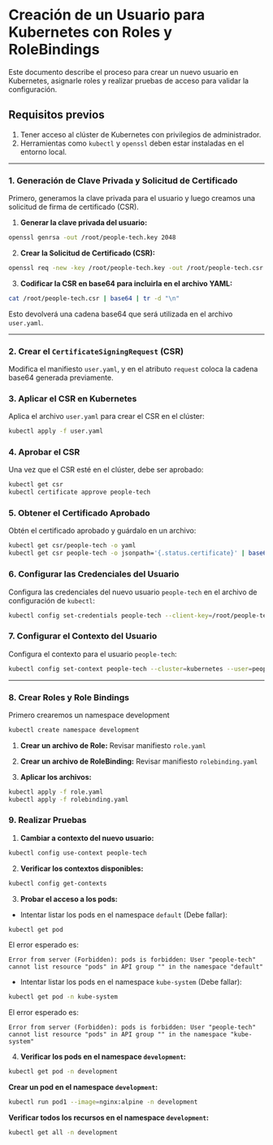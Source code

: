 # Creación de un Usuario para Kubernetes con Roles y RoleBindings

Este documento describe el proceso para crear un nuevo usuario en Kubernetes, asignarle roles y realizar pruebas de acceso para validar la configuración.

## Requisitos previos

1. Tener acceso al clúster de Kubernetes con privilegios de administrador.
2. Herramientas como `kubectl` y `openssl` deben estar instaladas en el entorno local.

---

### 1. Generación de Clave Privada y Solicitud de Certificado

Primero, generamos la clave privada para el usuario y luego creamos una solicitud de firma de certificado (CSR).

1. **Generar la clave privada del usuario:**

```bash
openssl genrsa -out /root/people-tech.key 2048
```

2. **Crear la Solicitud de Certificado (CSR):**

```bash
openssl req -new -key /root/people-tech.key -out /root/people-tech.csr -subj "/CN=people-tech"
```

3. **Codificar la CSR en base64 para incluirla en el archivo YAML:**

```bash
cat /root/people-tech.csr | base64 | tr -d "\n"
```

Esto devolverá una cadena base64 que será utilizada en el archivo `user.yaml`.

---

### 2. Crear el `CertificateSigningRequest` (CSR)

Modifica el manifiesto `user.yaml`, y en el atributo `request` coloca la cadena base64 generada previamente.


### 3. Aplicar el CSR en Kubernetes

Aplica el archivo `user.yaml` para crear el CSR en el clúster:

```bash
kubectl apply -f user.yaml
```

### 4. Aprobar el CSR

Una vez que el CSR esté en el clúster, debe ser aprobado:

```bash
kubectl get csr
kubectl certificate approve people-tech
```

### 5. Obtener el Certificado Aprobado

Obtén el certificado aprobado y guárdalo en un archivo:

```bash
kubectl get csr/people-tech -o yaml
kubectl get csr people-tech -o jsonpath='{.status.certificate}' | base64 -d > people-tech.crt
```

### 6. Configurar las Credenciales del Usuario

Configura las credenciales del nuevo usuario `people-tech` en el archivo de configuración de `kubectl`:

```bash
kubectl config set-credentials people-tech --client-key=/root/people-tech.key --client-certificate=people-tech.crt --embed-certs=true
```

### 7. Configurar el Contexto del Usuario

Configura el contexto para el usuario `people-tech`:

```bash
kubectl config set-context people-tech --cluster=kubernetes --user=people-tech
```

---

### 8. Crear Roles y Role Bindings

Primero crearemos un namespace development
```bash
kubectl create namespace development
```

1. **Crear un archivo de Role:**
Revisar manifiesto `role.yaml`

2. **Crear un archivo de RoleBinding:**
Revisar manifiesto `rolebinding.yaml`


3. **Aplicar los archivos:**

```bash
kubectl apply -f role.yaml
kubectl apply -f rolebinding.yaml
```

### 9. Realizar Pruebas

1. **Cambiar a contexto del nuevo usuario:**

```bash
kubectl config use-context people-tech
```

2. **Verificar los contextos disponibles:**

```bash
kubectl config get-contexts
```

3. **Probar el acceso a los pods:**

- Intentar listar los pods en el namespace `default` (Debe fallar):

```bash
kubectl get pod
```

El error esperado es:

```
Error from server (Forbidden): pods is forbidden: User "people-tech" cannot list resource "pods" in API group "" in the namespace "default"
```

- Intentar listar los pods en el namespace `kube-system` (Debe fallar):

```bash
kubectl get pod -n kube-system
```

El error esperado es:

```
Error from server (Forbidden): pods is forbidden: User "people-tech" cannot list resource "pods" in API group "" in the namespace "kube-system"
```

4. **Verificar los pods en el namespace `development`:**

```bash
kubectl get pod -n development
```

**Crear un pod en el namespace `development`:**

```bash
kubectl run pod1 --image=nginx:alpine -n development
```

**Verificar todos los recursos en el namespace `development`:**

```bash
kubectl get all -n development
```
